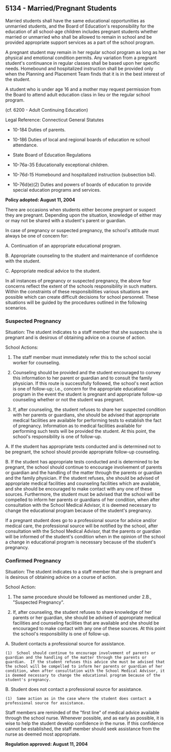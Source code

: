 ## 5134 - Married/Pregnant Students

Married students shall have the same educational opportunities as unmarried students, and the Board of Education's responsibility for the education of all school-age children includes pregnant students whether married or unmarried who shall be allowed to remain in school and be provided appropriate support services as a part of the school program.

A pregnant student may remain in her regular school program as long as her physical and emotional condition permits.  Any variation from a pregnant student's continuance in regular classes shall be based upon her specific needs.  Homebound and hospitalized instruction shall be provided only when the Planning and Placement Team finds that it is in the best interest of the student. 

A student who is under age 16 and a mother may request permission from the Board to attend adult education class in lieu or the regular school program. 

(cf. 6200 - Adult Continuing Education)

Legal Reference:  Connecticut General Statutes

* 10-184 Duties of parents.

* 10-186 Duties of local and regional boards of education re school attendance.

* State Board of Education Regulations

* 10-76a-35 Educationally exceptional children.

* 10-76d-15 Homebound and hospitalized instruction (subsection b4).

* 10-76d(e)(2) Duties and powers of boards of education to provide special education programs and services.

**Policy adopted:  August 11, 2004**

There are occasions when students either become pregnant or suspect they are pregnant.  Depending upon the situation, knowledge of either may or may not be shared with a student's parent or guardian.

In case of pregnancy or suspected pregnancy, the school's attitude must always be one of concern for:

A.  Continuation of an appropriate educational program.

B.  Appropriate counseling to the student and maintenance of confidence with the student.

C.  Appropriate medical advice to the student.

In all instances of pregnancy or suspected pregnancy, the above four concerns reflect the extent of the schools responsibility in such matters.  Within the constraints of these responsibilities various situations are possible which can create difficult decisions for school personnel.  These situations will be guided by the procedures outlined in the following scenarios.

### Suspected Pregnancy

Situation:  The student indicates to a staff member that she suspects she is pregnant and is desirous of obtaining advice on a course of action. 

School Actions:

1.  The staff member must immediately refer this to the school social worker for counseling.

2.  Counseling should be provided and the student encouraged to convey this information to her parent or guardian and to consult the family physician.  If this route is successfully followed, the school's next action is one of follow-up; i.e., concern for the appropriate educational program in the event the student is pregnant and appropriate follow-up counseling whether or not the student was pregnant.

3.  If, after counseling, the student refuses to share her suspected condition with her parents or guardians, she should be advised that appropriate medical facilities are available for performing tests to establish the fact of pregnancy.  Information as to medical facilities available for performing such tests will be provided the student.  At this point, the school's responsibility is one of follow-up.

  A.  If the student has appropriate tests conducted and is determined not to be pregnant, the school should provide appropriate follow-up counseling.

  B.  If the student has appropriate tests conducted and is determined to be pregnant, the school should continue to encourage involvement of parents or guardian and the handling of the matter through the parents or guardian and the family physician.  If the student refuses, she should be advised of appropriate medical facilities and counseling facilities which are available, and she should be encouraged to make contact with any one of these sources.  Furthermore, the student must be advised that the school will be compelled to inform her parents or guardians of her condition, when after consultation with the School Medical Advisor, it is deemed necessary to change the educational program because of the student's pregnancy.

If a pregnant student does go to a professional source for advice and/or medical care, the professional source will be notified by the school, after consultation with the School Medical Advisor, that the parents or guardian will be informed of the student's condition when in the opinion of the school a change in educational program is necessary because of the student's pregnancy.

### Confirmed Pregnancy

Situation:  The student indicates to a staff member that she is pregnant and is desirous of obtaining advice on a course of action.

School Action:

1.  The same procedure should be followed as mentioned under 2.B., "Suspected Pregnancy".

2.  If, after counseling, the student refuses to share knowledge of her parents or her guardian, she should be advised of appropriate medical facilities and counseling facilities that are available and she should be encouraged to make contact with any one of these sources.  At this point the school's responsibility is one of follow-up.

  A.  Student contacts a professional source for assistance.

    (1)  School should continue to encourage involvement of parents or guardian and the handling of the matter through the parents or guardian.  If the student refuses this advice she must be advised that the school will be compelled to inform her parents or guardian of her condition, when after consultation with the School Medical Advisor, it is deemed necessary to change the educational program because of the student's pregnancy.

  B.  Student does not contact a professional source for assistance.

    (1)  Same action as in the case where the student does contact a professional source for assistance.

Staff members are reminded of the "first line" of medical advice available through the school nurse.  Whenever possible, and as early as possible, it is wise to help the student develop confidence in the nurse.  If this confidence cannot be established, the staff member should seek assistance from the nurse as deemed most appropriate.

**Regulation approved:  August 11, 2004**

